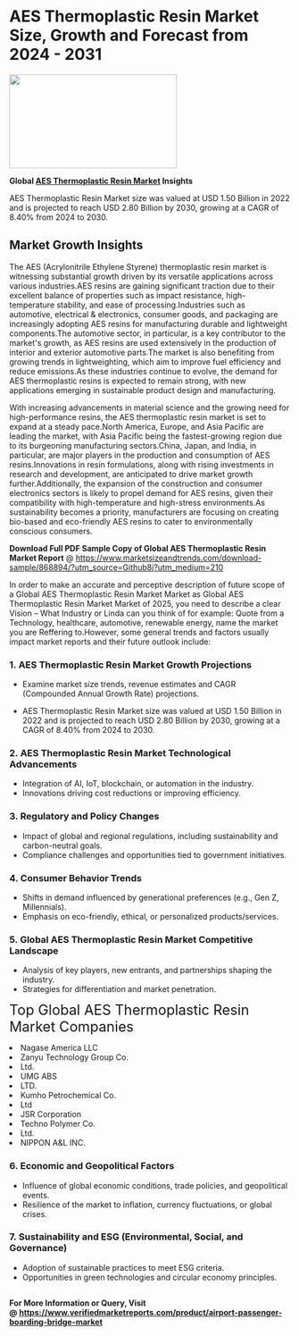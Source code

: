 <H1>AES Thermoplastic Resin Market Size, Growth and Forecast from 2024 - 2031</H1><img class="aligncenter size-medium wp-image-584254" src="https://thirdeyenews.in/wp-content/uploads/2024/09/Global-Market-Research-300x168.jpeg" alt="" width="300" height="168" /><p><strong>Global&nbsp;<a href="https://www.marketsizeandtrends.com/download-sample/868894/?utm_source=Github8j?utm_medium=210">AES Thermoplastic Resin Market</a> Insights</strong></p><p>AES Thermoplastic Resin Market size was valued at USD 1.50 Billion in 2022 and is projected to reach USD 2.80 Billion by 2030, growing at a CAGR of 8.40% from 2024 to 2030.</p><p><h2>Market Growth Insights</h2> <p>The AES (Acrylonitrile Ethylene Styrene) thermoplastic resin market is witnessing substantial growth driven by its versatile applications across various industries.AES resins are gaining significant traction due to their excellent balance of properties such as impact resistance, high-temperature stability, and ease of processing.Industries such as automotive, electrical & electronics, consumer goods, and packaging are increasingly adopting AES resins for manufacturing durable and lightweight components.The automotive sector, in particular, is a key contributor to the market's growth, as AES resins are used extensively in the production of interior and exterior automotive parts.The market is also benefiting from growing trends in lightweighting, which aim to improve fuel efficiency and reduce emissions.As these industries continue to evolve, the demand for AES thermoplastic resins is expected to remain strong, with new applications emerging in sustainable product design and manufacturing.</p> <p>With increasing advancements in material science and the growing need for high-performance resins, the AES thermoplastic resin market is set to expand at a steady pace.North America, Europe, and Asia Pacific are leading the market, with Asia Pacific being the fastest-growing region due to its burgeoning manufacturing sectors.China, Japan, and India, in particular, are major players in the production and consumption of AES resins.Innovations in resin formulations, along with rising investments in research and development, are anticipated to drive market growth further.Additionally, the expansion of the construction and consumer electronics sectors is likely to propel demand for AES resins, given their compatibility with high-temperature and high-stress environments.As sustainability becomes a priority, manufacturers are focusing on creating bio-based and eco-friendly AES resins to cater to environmentally conscious consumers.</p><p><span class=""><strong>Download Full PDF Sample Copy of Global AES Thermoplastic Resin Market Report</strong> @ <a href="https://www.marketsizeandtrends.com/download-sample/868894/?utm_source=Github8j?utm_medium=210" target="_blank">https://www.marketsizeandtrends.com/download-sample/868894/?utm_source=Github8j?utm_medium=210</a></span></p><p>In order to make an accurate and perceptive description of future scope of a Global&nbsp;AES Thermoplastic Resin Market Market as Global&nbsp;AES Thermoplastic Resin Market Market of 2025, you need to describe a clear Vision &ndash; What Industry or Linda can you think of for example: Quote from a Technology, healthcare, automotive, renewable energy, name the market you are Reffering to.However, some general trends and factors usually impact market reports and their future outlook include:</p><h3>1.&nbsp;<strong>AES Thermoplastic Resin Market Growth Projections</strong></h3><ul><li>Examine market size trends, revenue estimates and CAGR (Compounded Annual Growth Rate) projections.</li><li><p>AES Thermoplastic Resin Market size was valued at USD 1.50 Billion in 2022 and is projected to reach USD 2.80 Billion by 2030, growing at a CAGR of 8.40% from 2024 to 2030.</p></li></ul><h3>2.&nbsp;<strong>AES Thermoplastic Resin Market Technological Advancements</strong></h3><ul><li>Integration of AI, IoT, blockchain, or automation in the industry.</li><li>Innovations driving cost reductions or improving efficiency.</li></ul><h3>3.&nbsp;<strong>Regulatory and Policy Changes</strong></h3><ul><li>Impact of global and regional regulations, including sustainability and carbon-neutral goals.</li><li>Compliance challenges and opportunities tied to government initiatives.</li></ul><h3>4.&nbsp;<strong>Consumer Behavior Trends</strong></h3><ul><li>Shifts in demand influenced by generational preferences (e.g., Gen Z, Millennials).</li><li>Emphasis on eco-friendly, ethical, or personalized products/services.</li></ul><h3>5.&nbsp;<strong>Global AES Thermoplastic Resin Market Competitive Landscape</strong></h3><ul><li>Analysis of key players, new entrants, and partnerships shaping the industry.</li><li>Strategies for differentiation and market penetration.</li></ul><p data-pm-slice="1 1 []"><span style="color: inherit; font-family: inherit; font-size: 25px;">Top Global AES Thermoplastic Resin Market Companies</span></p><div class="" data-test-id=""><p><li>Nagase America LLC</li><li> Zanyu Technology Group Co.</li><li> Ltd.</li><li> UMG ABS</li><li> LTD.</li><li> Kumho Petrochemical Co.</li><li> Ltd</li><li> JSR Corporation</li><li> Techno Polymer Co.</li><li> Ltd.</li><li> NIPPON A&L INC.</li></p></div><h3>6.&nbsp;<strong>Economic and Geopolitical Factors</strong></h3><ul><li>Influence of global economic conditions, trade policies, and geopolitical events.</li><li>Resilience of the market to inflation, currency fluctuations, or global crises.</li></ul><h3>7.&nbsp;<strong>Sustainability and ESG (Environmental, Social, and Governance)</strong></h3><ul><li>Adoption of sustainable practices to meet ESG criteria.</li><li>Opportunities in green technologies and circular economy principles.</li></ul><h2><strong style="font-size: 14px;">For More Information or Query, Visit @&nbsp;</strong><a style="background-color: #ffffff; font-size: 14px;" href="https://www.marketsizeandtrends.com/report/aes-thermoplastic-resin-market/" target="_blank">https://www.verifiedmarketreports.com/product/airport-passenger-boarding-bridge-market</a></h2>
